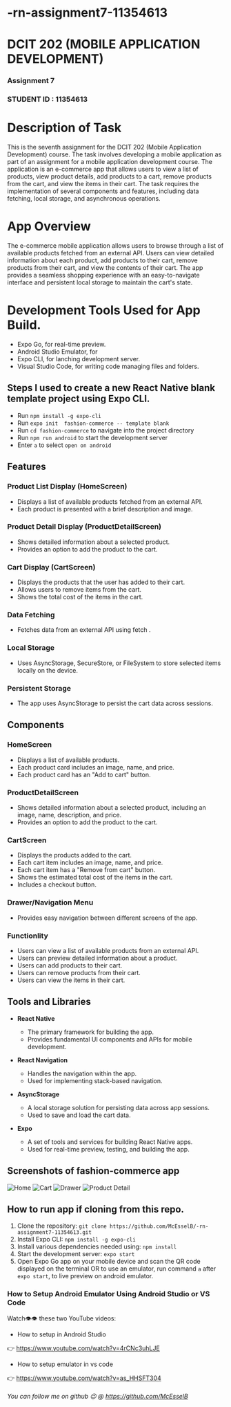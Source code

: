 # -rn-assignment7-11354613

# DCIT 202 (MOBILE APPLICATION DEVELOPMENT)

### Assignment 7

### STUDENT ID : 11354613

# Description of Task

This is the seventh assignment for the DCIT 202 (Mobile Application Development) course. The task involves developing a mobile application as part of an assignment for a mobile application development course. The application is an e-commerce app that allows users to view a list of products, view product details, add products to a cart, remove products from the cart, and view the items in their cart. The task requires the implementation of several components and features, including data fetching, local storage, and asynchronous operations.

# App Overview

The e-commerce mobile application allows users to browse through a list of available products fetched from an external API. Users can view detailed information about each product, add products to their cart, remove products from their cart, and view the contents of their cart. The app provides a seamless shopping experience with an easy-to-navigate interface and persistent local storage to maintain the cart's state.

# Development Tools Used for App Build.

- Expo Go, for real-time preview.
- Android Studio Emulator, for
- Expo CLI, for lanching development server.
- Visual Studio Code, for writing code managing files and folders.

## Steps I used to create a new React Native blank template project using Expo CLI.

- Run `npm install -g expo-cli`
- Run `expo init  fashion-commerce -- template blank`
- Run `cd fashion-commerce` to navigate into the project directory
- Run `npm run android` to start the development server
- Enter `a` to select `open on android`

## Features

### Product List Display (HomeScreen)

- Displays a list of available products fetched from an external API.
- Each product is presented with a brief description and image.

### Product Detail Display (ProductDetailScreen)

- Shows detailed information about a selected product.
- Provides an option to add the product to the cart.

### Cart Display (CartScreen)

- Displays the products that the user has added to their cart.
- Allows users to remove items from the cart.
- Shows the total cost of the items in the cart.

### Data Fetching

- Fetches data from an external API using fetch .

### Local Storage

- Uses AsyncStorage, SecureStore, or FileSystem to store selected items locally on the device.

### Persistent Storage

- The app uses AsyncStorage to persist the cart data across sessions.

## Components

### HomeScreen

- Displays a list of available products.
- Each product card includes an image, name, and price.
- Each product card has an "Add to cart" button.

### ProductDetailScreen

- Shows detailed information about a selected product, including an image, name, description, and price.
- Provides an option to add the product to the cart.

### CartScreen

- Displays the products added to the cart.
- Each cart item includes an image, name, and price.
- Each cart item has a "Remove from cart" button.
- Shows the estimated total cost of the items in the cart.
- Includes a checkout button.

### Drawer/Navigation Menu

- Provides easy navigation between different screens of the app.

### Functionlity

- Users can view a list of available products from an external API.
- Users can preview detailed information about a product.
- Users can add products to their cart.
- Users can remove products from their cart.
- Users can view the items in their cart.

## Tools and Libraries

- **React Native**

  - The primary framework for building the app.
  - Provides fundamental UI components and APIs for mobile development.

- **React Navigation**

  - Handles the navigation within the app.
  - Used for implementing stack-based navigation.

- **AsyncStorage**

  - A local storage solution for persisting data across app sessions.
  - Used to save and load the cart data.

- **Expo**
  - A set of tools and services for building React Native apps.
  - Used for real-time preview, testing, and building the app.

## Screenshots of fashion-commerce app

![Home](<Screenshot 2024-07-11 192755.png>)
![Cart](<Screenshot 2024-07-11 194448.png>) ![Drawer](<Screenshot 2024-07-11 194331.png>) ![Product Detail](<Screenshot 2024-07-11 192832.png>)

## How to run app if cloning from this repo.

1. Clone the repository: `git clone https://github.com/McEsselB/-rn-assignment7-11354613.git`
2. Install Expo CLI: `npm install -g expo-cli`
3. Install various dependencies needed using: `npm install`
4. Start the development
   server: `expo start`
5. Open Expo Go app on your mobile device and scan the QR code displayed on the terminal OR to use an emulator, run command `a` after `expo start`, to live preview on android emulator.

### How to Setup Android Emulator Using Android Studio or VS Code

Watch👁️👁️ these two YouTube videos:

- How to setup in Android Studio

👉 https://www.youtube.com/watch?v=4rCNc3uhLJE

- How to setup emulator in vs code

👉 https://www.youtube.com/watch?v=as_HHSFT304

###### You can follow me on github 😉 @ https://github.com/McEsselB
